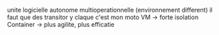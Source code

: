 unite logicielle autonome
multioperationnelle (environnement different)
il faut que des transitor y claque
c'est mon moto
VM -> forte isolation
Container -> plus agilite, plus efficatie
